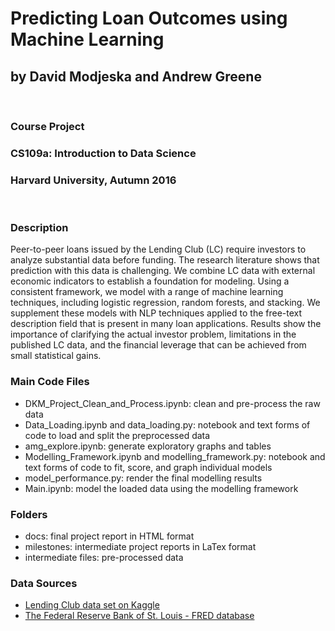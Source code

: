 # Predicting Loan Outcomes using Machine Learning
## by David Modjeska and Andrew Greene
<br>

### Course Project
### CS109a: Introduction to Data Science
### Harvard University, Autumn 2016
<br>

### Description

Peer-to-peer loans issued by the Lending Club (LC) require investors to analyze substantial data before funding. The research literature shows that prediction with this data is challenging. We combine LC data with external economic indicators to establish a foundation for modeling. Using a consistent framework, we model with a range of machine learning techniques, including logistic regression, random forests, and stacking. We supplement these models with NLP techniques applied to the free-text description field that is present in many loan applications. Results show the importance of clarifying the actual investor problem, limitations in the published LC data, and the financial leverage that can be achieved from small statistical gains.

### Main Code Files
* DKM_Project_Clean_and_Process.ipynb: clean and pre-process the raw data
* Data_Loading.ipynb and data_loading.py: notebook and text forms of code to load and split the preprocessed data
* amg_explore.ipynb: generate exploratory graphs and tables
* Modelling_Framework.ipynb and modelling_framework.py: notebook and text forms of code to fit, score, and graph individual models
* model_performance.py: render the final modelling results
* Main.ipynb: model the loaded data using the modelling framework

### Folders
* docs: final project report in HTML format
* milestones: intermediate project reports in LaTex format
* intermediate files: pre-processed data

### Data Sources
* [Lending Club data set on Kaggle](https://www.kaggle.com/wendykan/lending-club-loan-data)
* [The Federal Reserve Bank of St. Louis - FRED database](https://fred.stlouisfed.org/)
